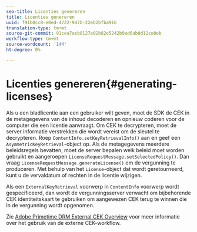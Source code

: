```yaml
---
seo-title: Licenties genereren
title: Licenties genereren
uuid: f91b0cc8-e0ed-4722-947b-22eb2bfba916
translation-type: tm+mt
source-git-commit: 91cea7acb8127e02b82e5242b9ad6ab0d12ce0eb
workflow-type: tm+mt
source-wordcount: '144'
ht-degree: 0%

---
```



# Licenties genereren{#generating-licenses}

Als u een bladlicentie aan een gebruiker wilt geven, moet de SDK de CEK in de metagegevens van de inhoud decoderen en opnieuw coderen voor de computer die een licentie aanvraagt. Om CEK te decrypteren, moet de server informatie verstrekken die wordt vereist om de sleutel te decrypteren. Roep `ContentInfo.setKeyRetrievalInfo()` aan en geef een `AsymmetricKeyRetrieval`-object op. Als de metagegevens meerdere beleidsregels bevatten, moet de server bepalen welk beleid moet worden gebruikt en aangeroepen `LicenseRequestMessage.setSelectedPolicy()`. Dan vraag `LicenseRequestMessage.generateLicense()` om de vergunning te produceren. Met behulp van het `License`-object dat wordt geretourneerd, kunt u de vervaldatum of rechten in de licentie wijzigen.

Als een `ExternalKeyRetrieval` voorwerp in `ContentInfo` voorwerp wordt gespecificeerd, dan wordt de vergunningsserver verwacht om bijbehorende CEK identiteitskaart te gebruiken om aangewezen CEK terug te winnen die in de vergunning wordt opgenomen.

Zie [Adobe Primetime DRM External CEK Overview](../../../aaxs-drm-xkey-mgmt/aaxs-drm-using-external-cek-overview.md) voor meer informatie over het gebruik van de externe CEK-workflow.
